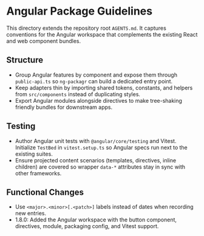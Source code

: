 # Angular Package Guidelines

This directory extends the repository root `AGENTS.md`. It captures conventions for the Angular workspace that complements the existing React and web component bundles.

## Structure
- Group Angular features by component and expose them through `public-api.ts` so `ng-packagr` can build a dedicated entry point.
- Keep adapters thin by importing shared tokens, constants, and helpers from `src/components` instead of duplicating styles.
- Export Angular modules alongside directives to make tree-shaking friendly bundles for downstream apps.

## Testing
- Author Angular unit tests with `@angular/core/testing` and Vitest. Initialize `TestBed` in `vitest.setup.ts` so Angular specs run next to the existing suites.
- Ensure projected content scenarios (templates, directives, inline children) are covered so wrapper `data-*` attributes stay in sync with other frameworks.

## Functional Changes
- Use `<major>.<minor>[.<patch>]` labels instead of dates when recording new entries.
- 1.8.0: Added the Angular workspace with the button component, directives, module, packaging config, and Vitest support.
